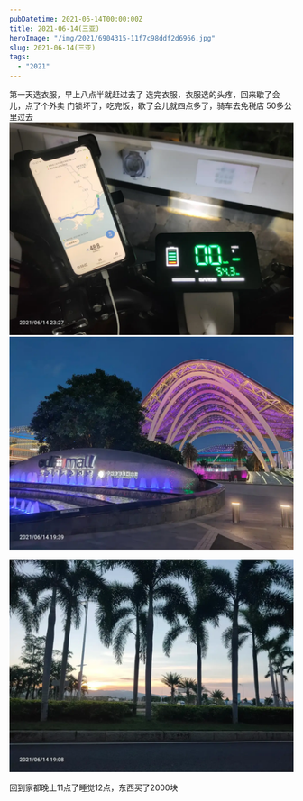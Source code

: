 ```yaml
---
pubDatetime: 2021-06-14T00:00:00Z
title: 2021-06-14(三亚)
heroImage: "/img/2021/6904315-11f7c98ddf2d6966.jpg"
slug: 2021-06-14(三亚)
tags:
  - "2021"
---
```


第一天选衣服，早上八点半就赶过去了
选完衣服，衣服选的头疼，回来歇了会儿，点了个外卖
门锁坏了，吃完饭，歇了会儿就四点多了，骑车去免税店
50多公里过去
![](../../../../public/img/2021/6904315-11f7c98ddf2d6966.jpg)
![](../../../../public/img/2021/6904315-e7a9a1d48f0b5bf5.jpg)

![](../../../../public/img/2021/6904315-9c7f1a5a4d879851.jpg)

回到家都晚上11点了睡觉12点，东西买了2000块
